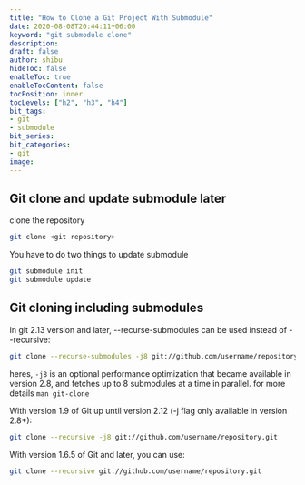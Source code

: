 ```yaml
---
title: "How to Clone a Git Project With Submodule"
date: 2020-08-08T20:44:11+06:00
keyword: "git submodule clone"
description:
draft: false
author: shibu
hideToc: false
enableToc: true
enableTocContent: false
tocPosition: inner
tocLevels: ["h2", "h3", "h4"]
bit_tags: 
- git
- submodule
bit_series:
bit_categories:
- git
image:
---
```


## Git clone and update submodule later

clone the repository    

~~~bash
git clone <git repository>
~~~

You have to do two things to update submodule


~~~bash
git submodule init 
git submodule update
~~~

## Git cloning including submodules

In git 2.13 version and later, --recurse-submodules can be used instead of --recursive:

~~~bash
git clone --recurse-submodules -j8 git://github.com/username/repository.git
~~~

heres, `-j8` is an optional performance optimization that became available in version 2.8, and fetches up to 8 submodules at a time in parallel. for more details `man git-clone`

With version 1.9 of Git up until version 2.12 (-j flag only available in version 2.8+):

~~~bash
git clone --recursive -j8 git://github.com/username/repository.git
~~~

With version 1.6.5 of Git and later, you can use:

~~~bash
git clone --recursive git://github.com/username/repository.git
~~~











